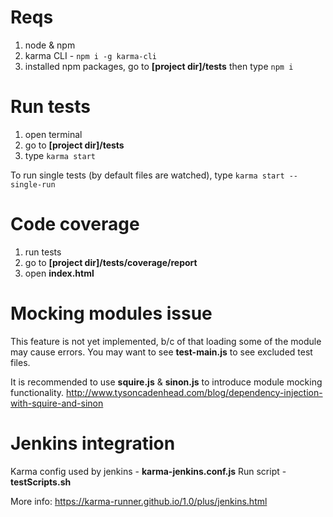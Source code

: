 # Reqs
1. node & npm
2. karma CLI - `npm i -g karma-cli`
3. installed npm packages, go to **[project dir]/tests** then type `npm i`

# Run tests
1. open terminal
2. go to **[project dir]/tests**
3. type `karma start`

To run single tests (by default files are watched), type `karma start --single-run`

# Code coverage
1. run tests
2. go to **[project dir]/tests/coverage/report**
3. open **index.html**

# Mocking modules issue
This feature is not yet implemented, b/c of that loading some of the module may cause errors.
You may want to see **test-main.js** to see excluded test files.

It is recommended to use **squire.js** & **sinon.js** to introduce module mocking functionality.
http://www.tysoncadenhead.com/blog/dependency-injection-with-squire-and-sinon

# Jenkins integration
Karma config used by jenkins - **karma-jenkins.conf.js**
Run script - **testScripts.sh**

More info:
https://karma-runner.github.io/1.0/plus/jenkins.html
